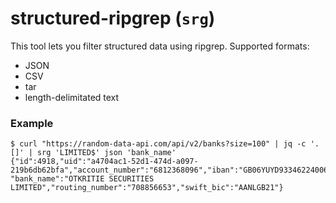 # structured-ripgrep (`srg`)

This tool lets you filter structured data using ripgrep. Supported formats:

* JSON
* CSV
* tar
* length-delimitated text

### Example

```shell
$ curl "https://random-data-api.com/api/v2/banks?size=100" | jq -c '.[]' | srg 'LIMITED$' json 'bank_name'
{"id":4918,"uid":"a4704ac1-52d1-474d-a097-219b6db62bfa","account_number":"6812368096","iban":"GB06YUYD93346224006762",
"bank_name":"OTKRITIE SECURITIES LIMITED","routing_number":"708856653","swift_bic":"AANLGB21"}
```
